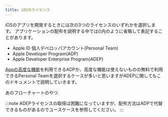 ```yaml
---
title: iOSのライセンス
---
```


iOSのアプリを開発するときには次の3つのライセンスのいずれかを選択します。
アプリケーションの配布を説明する中では()内のように省略して表記することがあります。

 - Apple ID 個人デベロッパアカウント(Personal Team)
 - Apple Developer Program(ADP)
 - Apple Developer Enterprise Program(ADEP)

[Appの高度な機能](https://help.apple.com/developer-account/?lang=ja#/dev21218dfd6)を利用できるADPか、高度な機能は使えないものの無料で利用できるPersonal Teamを選択するケースが多いと思いますがADEPに関してもこのドキュメントで説明していきます。


あのフローチャートのやつ

:::note
ADEPライセンスの取得は困難になっていますが、配布方法はADPで代替できるものがあるのでユースケースを参照してください。
:::


